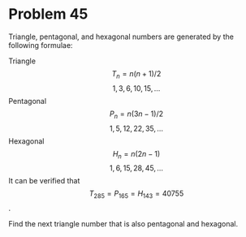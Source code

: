 # Problem 45

Triangle, pentagonal, and hexagonal numbers are generated by the following formulae:

Triangle	 	$$T_n=n(n+1)/2$$	 	$$1, 3, 6, 10, 15, \ldots$$
Pentagonal	 	$$P_n=n(3n−1)/2$$	 	$$1, 5, 12, 22, 35, \ldots$$
Hexagonal	 	$$H_n=n(2n−1)$$	 	$$1, 6, 15, 28, 45, \ldots$$
It can be verified that $$T_{285} = P_{165} = H_{143} = 40755$$.

Find the next triangle number that is also pentagonal and hexagonal.